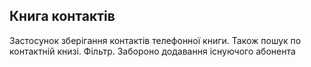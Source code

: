 ## Книга контактів

Застосунок зберігання контактів телефонної книги.
Також пошук по контактній книзі.
Фільтр.
Забороно додавання існуючого абонента
